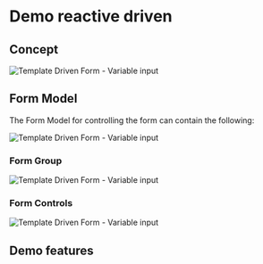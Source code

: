 # Demo reactive driven

## Concept
![Template Driven Form - Variable input](https://gitlab.pp-dcs.nl/BasvE/angular-knowledge-is-power/-/raw/main/reactive-forms/demo-reactive-driven/images/ReactiveFormsConcept.png)

## Form Model
The Form Model for controlling the form can contain the following:

![Template Driven Form - Variable input](https://gitlab.pp-dcs.nl/BasvE/angular-knowledge-is-power/-/raw/main/reactive-forms/demo-reactive-driven/images/FormModel.PNG)

### Form Group
![Template Driven Form - Variable input](https://gitlab.pp-dcs.nl/BasvE/angular-knowledge-is-power/-/raw/main/reactive-forms/demo-reactive-driven/images/CreatingFormGroup.PNG)

### Form Controls
![Template Driven Form - Variable input](https://gitlab.pp-dcs.nl/BasvE/angular-knowledge-is-power/-/raw/main/reactive-forms/demo-reactive-driven/images/CreatingFormControls.PNG)

## Demo features
